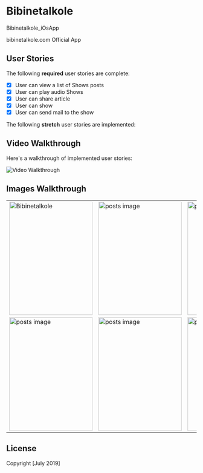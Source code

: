 # Bibinetalkole

Bibinetalkole_iOsApp

bibinetalkole.com Official App


## User Stories

The following **required** user stories are complete:
- [X] User can view a list of Shows posts
- [X] User can play audio Shows
- [X] User can share article
- [X] User can show
- [X] User can send mail to the show

The following **stretch** user stories are implemented:

## Video Walkthrough

Here's a walkthrough of implemented user stories:

<img src="?raw=true" width="" alt='Video Walkthrough' />

## Images Walkthrough

<table>
<tr>
<td><img src='https://i.imgur.com/hZeTqiZ.png' title='Logo part 1' height='300' width='220' alt='Bibinetalkole' /></td>
<td><img src='https://i.imgur.com/COOG7zT.png' title='posts' height='300' width='220'  alt='posts image' /></td>
<td><img src='https://i.imgur.com/TAgrMuR.png' title='posts' height='300' width='220'  alt='posts image' /></td>
</tr>
<tr>
<td><img src='https://i.imgur.com/xbR1nMT.png' title='posts' height='300' width='220'  alt='posts image' /></td>
<td><img src='https://i.imgur.com/HCIvoCn.png' title='posts' height='300' width='220'  alt='posts image' /></td>
<td><img src='https://i.imgur.com/Mk6wzUn.png' title='posts' height='300' width='220'  alt='posts image' /></td>
</tr>

</table>


## License

Copyright [July 2019] 
